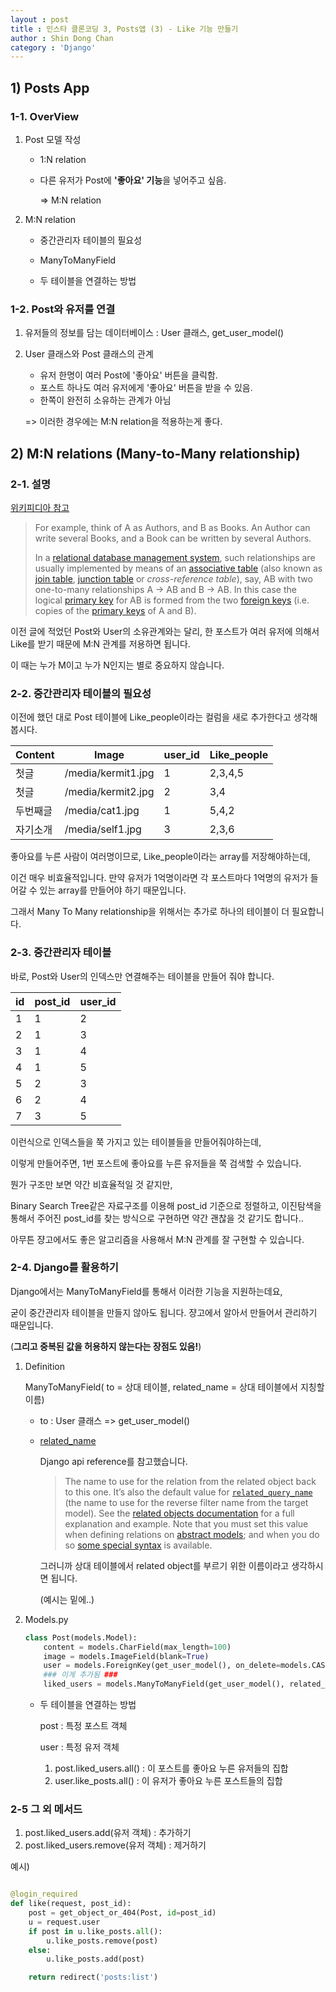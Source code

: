 ```yaml
---
layout : post
title : 인스타 클론코딩 3, Posts앱 (3) - Like 기능 만들기
author : Shin Dong Chan
category : 'Django'
---
```


## 1) Posts App

### 1-1. OverView

1. Post 모델 작성

   - 1:N relation

   - 다른 유저가 Post에 **'좋아요' 기능**을 넣어주고 싶음.

     => M:N relation

2. M:N relation

   - 중간관리자 테이블의 필요성

   - ManyToManyField
   - 두 테이블을 연결하는 방법

### 1-2.  Post와 유저를 연결

1. 유저들의 정보를 담는 데이터베이스 : User 클래스, get_user_model()

2. User 클래스와 Post 클래스의 관계

   * 유저 한명이 여러 Post에 '좋아요' 버튼을 클릭함.
   * 포스트 하나도 여러 유저에게 '좋아요' 버튼을 받을 수 있음.
   * 한쪽이 완전히 소유하는 관계가 아님

   => 이러한 경우에는 M:N relation을 적용하는게 좋다.

## 2) M:N relations (Many-to-Many relationship)

### 2-1. 설명

[위키피디아 참고](<https://en.wikipedia.org/wiki/Many-to-many_(data_model)>)

> For example, think of A as Authors, and B as Books. An Author can write several Books, and a Book can be written by several Authors.
>
> In a [relational database management system](https://en.wikipedia.org/wiki/RDBMS), such relationships are usually implemented by means of an [associative table](https://en.wikipedia.org/wiki/Associative_entity) (also known as [join table](https://en.wikipedia.org/wiki/Associative_entity), [junction table](https://en.wikipedia.org/wiki/Junction_table) or *cross-reference table*), say, AB with two one-to-many relationships A -> AB and B -> AB. In this case the logical [primary key](https://en.wikipedia.org/wiki/Primary_key) for AB is formed from the two [foreign keys](https://en.wikipedia.org/wiki/Foreign_key) (i.e. copies of the [primary keys](https://en.wikipedia.org/wiki/Primary_key) of A and B).

이전 글에 적었던 Post와 User의 소유관계와는 달리, 한 포스트가 여러 유저에 의해서 Like를 받기 때문에 M:N 관계를 저용하면 됩니다.

이 때는 누가 M이고 누가 N인지는 별로 중요하지 않습니다.

### 2-2. 중간관리자 테이블의 필요성

이전에 했던 대로 Post 테이블에 Like_people이라는 컬럼을 새로 추가한다고 생각해봅시다.

| Content  | Image              | user_id | Like_people |
| -------- | ------------------ | ------- | ----------- |
| 첫글     | /media/kermit1.jpg | 1       | 2,3,4,5     |
| 첫글     | /media/kermit2.jpg | 2       | 3,4         |
| 두번째글 | /media/cat1.jpg    | 1       | 5,4,2       |
| 자기소개 | /media/self1.jpg   | 3       | 2,3,6       |

좋아요를 누른 사람이 여러명이므로, Like_people이라는 array를 저장해야하는데,

이건 매우 비효율적입니다. 만약 유저가 1억명이라면 각 포스트마다 1억명의 유저가 들어갈 수 있는 array를 만들어야 하기 때문입니다.

그래서 Many To Many relationship을 위해서는 추가로 하나의 테이블이 더 필요합니다.

### 2-3. 중간관리자 테이블

바로, Post와 User의 인덱스만 연결해주는 테이블을 만들어 줘야 합니다.

| id   | post_id | user_id |
| ---- | ------- | ------- |
| 1    | 1       | 2       |
| 2    | 1       | 3       |
| 3    | 1       | 4       |
| 4    | 1       | 5       |
| 5    | 2       | 3       |
| 6    | 2       | 4       |
| 7    | 3       | 5       |

이런식으로 인덱스들을 쭉 가지고 있는 테이블들을 만들어줘야하는데,

이렇게 만들어주면, 1번 포스트에 좋아요를 누른 유저들을 쭉 검색할 수 있습니다.

뭔가 구조만 보면 약간 비효율적일 것 같지만, 

Binary Search Tree같은 자료구조를 이용해 post_id 기준으로 정렬하고, 이진탐색을 통해서 주어진 post_id를 찾는 방식으로 구현하면 약간 괜찮을 것 같기도 합니다..

아무튼 쟝고에서도 좋은 알고리즘을 사용해서 M:N 관계를 잘 구현할 수 있습니다.

### 2-4. Django를 활용하기

Django에서는 ManyToManyField를 통해서 이러한 기능을 지원하는데요,

굳이 중간관리자 테이블을 만들지 않아도 됩니다. 쟝고에서 알아서 만들어서 관리하기 때문입니다.

(**그리고 중복된 값을 허용하지 않는다는 장점도 있음!**)

1. Definition

   ManyToManyField( to = 상대 테이블, related_name = 상대 테이블에서 지칭할 이름)

   * to : User 클래스 => get_user_model()

   * [related_name](<https://docs.djangoproject.com/en/2.1/ref/models/fields/#django.db.models.ForeignKey.related_name>) 

     Django api reference를 참고했습니다.

     > The name to use for the relation from the related object back to this one. It’s also the default value for [`related_query_name`](https://docs.djangoproject.com/en/2.1/ref/models/fields/#django.db.models.ForeignKey.related_query_name) (the name to use for the reverse filter name from the target model). See the [related objects documentation](https://docs.djangoproject.com/en/2.1/topics/db/queries/#backwards-related-objects) for a full explanation and example. Note that you must set this value when defining relations on [abstract models](https://docs.djangoproject.com/en/2.1/topics/db/models/#abstract-base-classes); and when you do so [some special syntax](https://docs.djangoproject.com/en/2.1/topics/db/models/#abstract-related-name) is available.

     그러니까 상대 테이블에서 related object를 부르기 위한 이름이라고 생각하시면 됩니다.

     (예시는 밑에..)

2. Models.py

   ```python
   class Post(models.Model):
       content = models.CharField(max_length=100)
       image = models.ImageField(blank=True)
       user = models.ForeignKey(get_user_model(), on_delete=models.CASCADE)
       ### 이게 추가됨 ###
       liked_users = models.ManyToManyField(get_user_model(), related_name="like_posts")
   ```

   * 두 테이블을 연결하는 방법

     post : 특정 포스트 객체

     user : 특정 유저 객체

     1. post.liked_users.all() : 이 포스트를 좋아요 누른 유저들의 집합
     2. user.like_posts.all() : 이 유저가 좋아요 누른 포스트들의 집합

### 2-5 그 외 메서드

1. post.liked_users.add(유저 객체) : 추가하기
2. post.liked_users.remove(유저 객체) : 제거하기

예시)
```python

@login_required
def like(request, post_id):
    post = get_object_or_404(Post, id=post_id)
    u = request.user
    if post in u.like_posts.all():
        u.like_posts.remove(post)
    else:
        u.like_posts.add(post)

    return redirect('posts:list')
```
